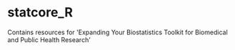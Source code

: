 # statcore_R
Contains resources for 'Expanding Your Biostatistics Toolkit for Biomedical and Public Health Research'

